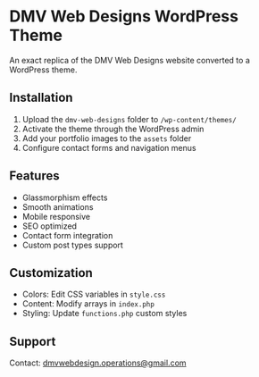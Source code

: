 # DMV Web Designs WordPress Theme

An exact replica of the DMV Web Designs website converted to a WordPress theme.

## Installation

1. Upload the `dmv-web-designs` folder to `/wp-content/themes/`
2. Activate the theme through the WordPress admin
3. Add your portfolio images to the `assets` folder
4. Configure contact forms and navigation menus

## Features

- Glassmorphism effects
- Smooth animations
- Mobile responsive
- SEO optimized
- Contact form integration
- Custom post types support

## Customization

- Colors: Edit CSS variables in `style.css`
- Content: Modify arrays in `index.php`
- Styling: Update `functions.php` custom styles

## Support

Contact: dmvwebdesign.operations@gmail.com